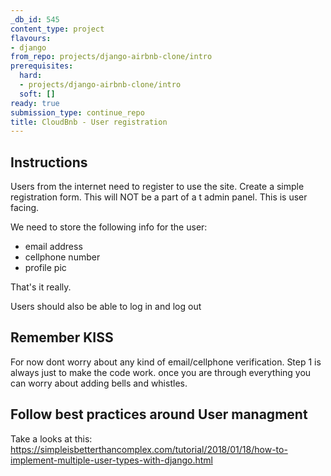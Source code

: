 ```yaml
---
_db_id: 545
content_type: project
flavours:
- django
from_repo: projects/django-airbnb-clone/intro
prerequisites:
  hard:
  - projects/django-airbnb-clone/intro
  soft: []
ready: true
submission_type: continue_repo
title: CloudBnb - User registration
---
```


## Instructions

Users from the internet need to register to use the site. Create a simple registration form. This will NOT be a part of a t admin panel. This is user facing.

We need to store the following info for the user:

- email address
- cellphone number
- profile pic

That's it really.

Users should also be able to log in and log out

## Remember KISS

For now dont worry about any kind of email/cellphone verification.
Step 1 is always just to make the code work. once you are through everything you can worry about adding bells and whistles.

## Follow best practices around User managment

Take a looks at this: https://simpleisbetterthancomplex.com/tutorial/2018/01/18/how-to-implement-multiple-user-types-with-django.html